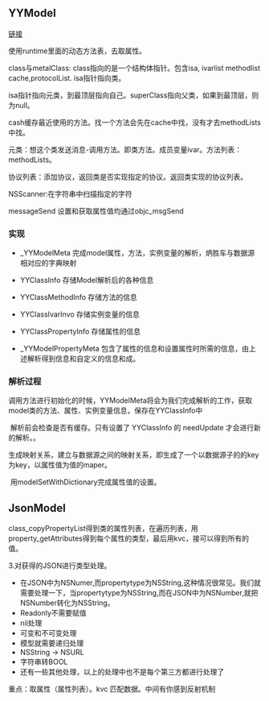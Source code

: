 ## YYModel

[链接](https://www.jianshu.com/p/62d4f86c7482)

使用runtime里面的动态方法表，去取属性。

class与metalClass: class指向的是一个结构体指针。包含isa, ivarlist methodlist cache,protocolList. isa指针指向类。

isa指针指向元类，到最顶层指向自己。superClass指向父类，如果到最顶层，则为null。

cash缓存最近使用的方法。找一个方法会先在cache中找，没有才去methodLists中找。

元类：想这个类发送消息-调用方法。即类方法。成员变量ivar。方法列表：methodLists。

协议列表：添加协议，返回类是否实现指定的协议。返回类实现的协议列表。

NSScanner:在字符串中扫描指定的字符

messageSend 设置和获取属性值均通过objc_msgSend



### 实现

- _YYModelMeta  完成model属性，方法，实例变量的解析，炳胜车与数据源相对应的字典映射

- YYClassInfo  存储Model解析后的各种信息
- YYClassMethodInfo  存储方法的信息
- YYClassIvarInvo  存储实例变量的信息
- YYClassPropertyInfo  存储属性的信息
- _YYModelPropertyMeta  包含了属性的信息和设置属性时所需的信息，由上述解析得到信息和自定义的信息和成。



### 解析过程

​	调用方法进行初始化的时候，YYModelMeta将会为我们完成解析的工作，获取model类的方法、属性、实例变量信息，保存在YYClassInfo中

​	解析前会检查是否有缓存。只有设置了 YYClassInfo 的 needUpdate 才会进行新的解析。。

​	生成映射关系，建立与数据源之间的映射关系，即生成了一个以数据源子的的key为key，以属性值为值的maper。

​	用modelSetWithDictionary完成属性值的设置。







## JsonModel

class_copyPropertyList得到类的属性列表，在遍历列表，用property_getAttributes得到每个属性的类型，最后用kvc，接可以得到所有的值。

3.对获得的JSON进行类型处理。



- 在JSON中为NSNumer,而propertytype为NSString,这种情况很常见。我们就需要处理一下，当propertytype为NSString,而在JSON中为NSNumber,就把NSNumber转化为NSString。
- Readonly不需要赋值
- nil处理
- 可变和不可变处理
- 模型就需要递归处理
- NSString -> NSURL
- 字符串转BOOL
- 还有一些其他处理，以上的处理中也不是每个第三方都进行处理了



重点：取属性（属性列表）。kvc 匹配数据。中间有你感到反射机制

